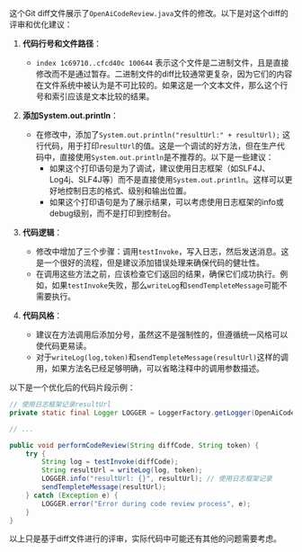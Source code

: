 这个Git diff文件展示了`OpenAiCodeReview.java`文件的修改。以下是对这个diff的评审和优化建议：

1. **代码行号和文件路径**：
   - `index 1c69710..cfcd40c 100644` 表示这个文件是二进制文件，且是直接修改而不是通过暂存。二进制文件的diff比较通常更复杂，因为它们的内容在文件系统中被认为是不可比较的。如果这是一个文本文件，那么这个行号和索引应该是文本比较的结果。

2. **添加System.out.println**：
   - 在修改中，添加了`System.out.println("resultUrl:" + resultUrl);` 这行代码，用于打印`resultUrl`的值。这是一个调试的好方法，但在生产代码中，直接使用`System.out.println`是不推荐的。以下是一些建议：
     - 如果这个打印语句是为了调试，建议使用日志框架（如SLF4J、Log4j、SLF4J等）而不是直接使用`System.out.println`。这样可以更好地控制日志的格式、级别和输出位置。
     - 如果这个打印语句是为了展示结果，可以考虑使用日志框架的info或debug级别，而不是打印到控制台。

3. **代码逻辑**：
   - 修改中增加了三个步骤：调用`testInvoke`，写入日志，然后发送消息。这是一个很好的流程，但是建议添加错误处理来确保代码的健壮性。
   - 在调用这些方法之前，应该检查它们返回的结果，确保它们成功执行。例如，如果`testInvoke`失败，那么`writeLog`和`sendTempleteMessage`可能不需要执行。

4. **代码风格**：
   - 建议在方法调用后添加分号，虽然这不是强制性的，但遵循统一风格可以使代码更易读。
   - 对于`writeLog(log,token)`和`sendTempleteMessage(resultUrl)`这样的调用，如果方法名已经足够明确，可以省略注释中的调用参数描述。

以下是一个优化后的代码片段示例：

```java
// 使用日志框架记录resultUrl
private static final Logger LOGGER = LoggerFactory.getLogger(OpenAiCodeReview.class);

// ...

public void performCodeReview(String diffCode, String token) {
    try {
        String log = testInvoke(diffCode);
        String resultUrl = writeLog(log, token);
        LOGGER.info("resultUrl: {}", resultUrl); // 使用日志框架记录
        sendTempleteMessage(resultUrl);
    } catch (Exception e) {
        LOGGER.error("Error during code review process", e);
    }
}
```

以上只是基于diff文件进行的评审，实际代码中可能还有其他的问题需要考虑。
